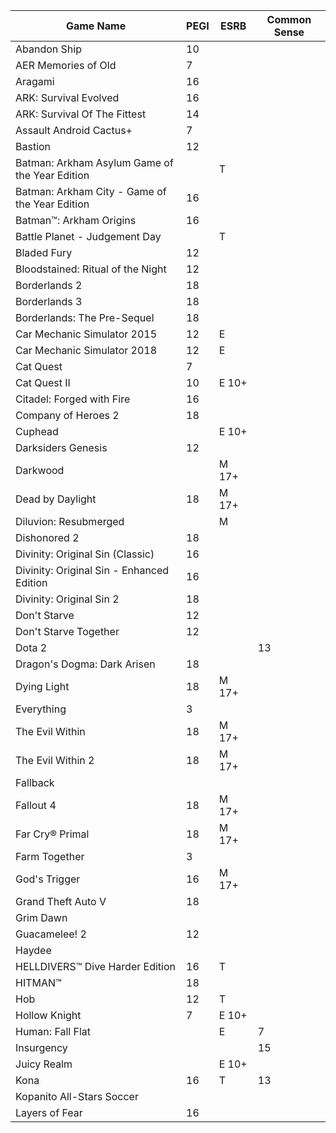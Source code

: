 |Game Name|PEGI|ESRB|Common Sense|
|-|-|-|-|
|Abandon Ship|10|||
|AER Memories of Old|7|||
|Aragami|16|||
|ARK: Survival Evolved |16|||
|ARK: Survival Of The Fittest |14|||
|Assault Android Cactus+ | 7|||
|Bastion | 12 |||
|Batman: Arkham Asylum Game of the Year Edition ||T||
|Batman: Arkham City - Game of the Year Edition |16|||
|Batman™: Arkham Origins |16|||
|Battle Planet - Judgement Day ||T||
|Bladed Fury |12|||
|Bloodstained: Ritual of the Night |12|||
|Borderlands 2 |18|||
|Borderlands 3 |18|||
|Borderlands: The Pre-Sequel |18|||
|Car Mechanic Simulator 2015 |12|E||
|Car Mechanic Simulator 2018 |12|E||
|Cat Quest |7|||
|Cat Quest II |10|E 10+||
|Citadel: Forged with Fire|16|||
|Company of Heroes 2 |18|||
|Cuphead||E 10+||
|Darksiders Genesis |12|||
|Darkwood||M 17+||
|Dead by Daylight |18|M 17+||
|Diluvion: Resubmerged ||M||
|Dishonored 2 |18|||
|Divinity: Original Sin (Classic) |16|||
|Divinity: Original Sin - Enhanced Edition |16|||
|Divinity: Original Sin 2 |18|||
|Don't Starve |12|||
|Don't Starve Together |12|||
|Dota 2|||13|
|Dragon's Dogma: Dark Arisen |18|||
|Dying Light |18|M 17+||
|Everything|3|||
|The Evil Within |18|M 17+||
|The Evil Within 2 |18|M 17+||
|Fallback||||
|Fallout 4|18|M 17+||
|Far Cry® Primal|18|M 17+||
|Farm Together |3|||
|God's Trigger |16|M 17+||
|Grand Theft Auto V |18|||
|Grim Dawn ||||
|Guacamelee! 2 |12|||
|Haydee||||
|HELLDIVERS™ Dive Harder Edition |16|T||
|HITMAN™ |18|||
|Hob|12|T||
|Hollow Knight |7|E 10+||
|Human: Fall Flat ||E|7|
|Insurgency|||15|
|Juicy Realm ||E 10+||
|Kona|16|T|13|
|Kopanito All-Stars Soccer ||||
|Layers of Fear |16|||